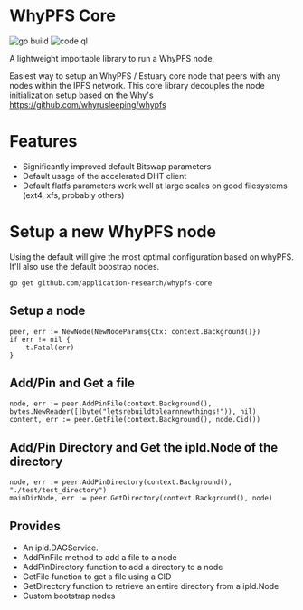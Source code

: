 # WhyPFS Core

![go build](https://github.com/application-research/whypfs-core/actions/workflows/go.yml/badge.svg)
![code ql](https://github.com/application-research/whypfs-core/actions/workflows/codeql.yml/badge.svg)

A lightweight importable library to run a WhyPFS node.

Easiest way to setup an WhyPFS / Estuary core node that peers with any nodes within the IPFS network. This core library decouples the
node initialization setup based on the Why's https://github.com/whyrusleeping/whypfs

# Features
- Significantly improved default Bitswap parameters
- Default usage of the accelerated DHT client
- Default flatfs parameters work well at large scales on good filesystems (ext4, xfs, probably others)


# Setup a new WhyPFS node
Using the default will give the most optimal configuration based on whyPFS. It'll also use the default
boostrap nodes.

```shell
go get github.com/application-research/whypfs-core
```

## Setup a node
```
peer, err := NewNode(NewNodeParams{Ctx: context.Background()})	
if err != nil {
    t.Fatal(err)
}
```

## Add/Pin and Get a file
```
node, err := peer.AddPinFile(context.Background(), bytes.NewReader([]byte("letsrebuildtolearnnewthings!")), nil)
content, err := peer.GetFile(context.Background(), node.Cid())
```

## Add/Pin Directory and Get the ipld.Node of the directory
```
node, err := peer.AddPinDirectory(context.Background(), "./test/test_directory")
mainDirNode, err := peer.GetDirectory(context.Background(), node)
```

## Provides
- An ipld.DAGService.
- AddPinFile method to add a file to a node
- AddPinDirectory function to add a directory to a node
- GetFile function to get a file using a CID
- GetDirectory function to retrieve an entire directory from a ipld.Node
- Custom bootstrap nodes
